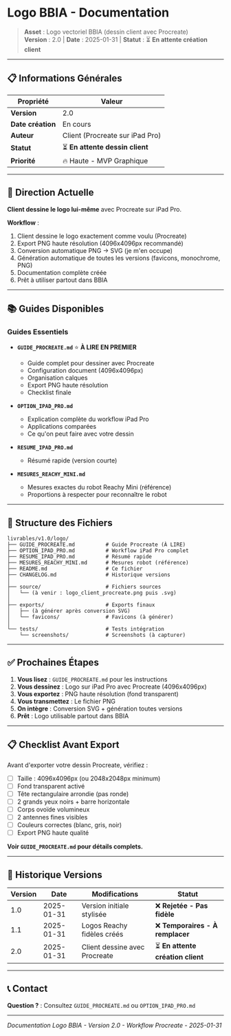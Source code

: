 # Logo BBIA - Documentation

> **Asset** : Logo vectoriel BBIA (dessin client avec Procreate)  
> **Version** : 2.0 | **Date** : 2025-01-31 | **Statut** : ⏳ **En attente création client**

---

## 📋 Informations Générales

| Propriété | Valeur |
|-----------|--------|
| **Version** | 2.0 |
| **Date création** | En cours |
| **Auteur** | Client (Procreate sur iPad Pro) |
| **Statut** | ⏳ **En attente dessin client** |
| **Priorité** | 🔥 Haute - MVP Graphique |

---

## 🎯 Direction Actuelle

**Client dessine le logo lui-même** avec Procreate sur iPad Pro.

**Workflow** :
1. Client dessine le logo exactement comme voulu (Procreate)
2. Export PNG haute résolution (4096x4096px recommandé)
3. Conversion automatique PNG → SVG (je m'en occupe)
4. Génération automatique de toutes les versions (favicons, monochrome, PNG)
5. Documentation complète créée
6. Prêt à utiliser partout dans BBIA

---

## 📚 Guides Disponibles

### **Guides Essentiels**

- **`GUIDE_PROCREATE.md`** ⭐ **À LIRE EN PREMIER**
  - Guide complet pour dessiner avec Procreate
  - Configuration document (4096x4096px)
  - Organisation calques
  - Export PNG haute résolution
  - Checklist finale

- **`OPTION_IPAD_PRO.md`**
  - Explication complète du workflow iPad Pro
  - Applications comparées
  - Ce qu'on peut faire avec votre dessin

- **`RESUME_IPAD_PRO.md`**
  - Résumé rapide (version courte)

- **`MESURES_REACHY_MINI.md`**
  - Mesures exactes du robot Reachy Mini (référence)
  - Proportions à respecter pour reconnaître le robot

---

## 📁 Structure des Fichiers

```
livrables/v1.0/logo/
├── GUIDE_PROCREATE.md          # Guide Procreate (À LIRE)
├── OPTION_IPAD_PRO.md          # Workflow iPad Pro complet
├── RESUME_IPAD_PRO.md          # Résumé rapide
├── MESURES_REACHY_MINI.md      # Mesures robot (référence)
├── README.md                   # Ce fichier
├── CHANGELOG.md                # Historique versions
│
├── source/                     # Fichiers sources
│   └── (à venir : logo_client_procreate.png puis .svg)
│
├── exports/                    # Exports finaux
│   ├── (à générer après conversion SVG)
│   └── favicons/               # Favicons (à générer)
│
└── tests/                      # Tests intégration
    └── screenshots/            # Screenshots (à capturer)
```

---

## ✅ Prochaines Étapes

1. **Vous lisez** : `GUIDE_PROCREATE.md` pour les instructions
2. **Vous dessinez** : Logo sur iPad Pro avec Procreate (4096x4096px)
3. **Vous exportez** : PNG haute résolution (fond transparent)
4. **Vous transmettez** : Le fichier PNG
5. **On intègre** : Conversion SVG + génération toutes versions
6. **Prêt** : Logo utilisable partout dans BBIA

---

## 📋 Checklist Avant Export

Avant d'exporter votre dessin Procreate, vérifiez :

- [ ] Taille : 4096x4096px (ou 2048x2048px minimum)
- [ ] Fond transparent activé
- [ ] Tête rectangulaire arrondie (pas ronde)
- [ ] 2 grands yeux noirs + barre horizontale
- [ ] Corps ovoïde volumineux
- [ ] 2 antennes fines visibles
- [ ] Couleurs correctes (blanc, gris, noir)
- [ ] Export PNG haute qualité

**Voir `GUIDE_PROCREATE.md` pour détails complets.**

---

## 🔄 Historique Versions

| Version | Date | Modifications | Statut |
|---------|------|--------------|--------|
| 1.0 | 2025-01-31 | Version initiale stylisée | ❌ **Rejetée - Pas fidèle** |
| 1.1 | 2025-01-31 | Logos Reachy fidèles créés | ❌ **Temporaires - À remplacer** |
| 2.0 | 2025-01-31 | Client dessine avec Procreate | ⏳ **En attente création client** |

---

## 📞 Contact

**Question ?** : Consultez `GUIDE_PROCREATE.md` ou `OPTION_IPAD_PRO.md`

---

*Documentation Logo BBIA - Version 2.0 - Workflow Procreate - 2025-01-31*
